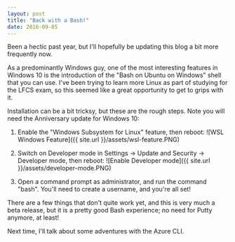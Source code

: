 ```yaml
---
layout: post
title: "Back with a Bash!"
date: 2016-09-05
---
```


Been a hectic past year, but I'll hopefully be updating this blog a bit more frequently now.

As a predominantly Windows guy, one of the most interesting features in Windows 10 is the introduction of the "Bash on Ubuntu on Windows" shell that you can use. 
I've been trying to learn more Linux as part of studying for the LFCS exam, so this seemed like a great opportunity to get to grips with it.  

Installation can be a bit tricksy, but these are the rough steps. Note you will need the Anniversary update for Windows 10:

1. Enable the "Windows Subsystem for Linux" feature, then reboot: ![WSL Windows Feature]({{ site.url }}/assets/wsl-feature.PNG)

2. Switch on Developer mode in Settings -> Update and Security -> Developer mode, then reboot: ![Enable Developer mode]({{ site.url }}/assets/developer-mode.PNG)

3. Open a command prompt as administrator, and run the command "bash". You'll need to create a username, and you're all set!

There are a few things that don't quite work yet, and this is very much a beta release, but it is a pretty good Bash experience; no need for Putty anymore, at least!

Next time, I'll talk about some adventures with the Azure CLI.